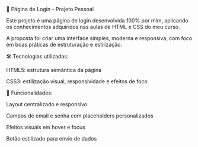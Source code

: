 🔐 Página de Login - Projeto Pessoal

Este projeto é uma página de login desenvolvida 100% por mim, aplicando os conhecimentos adquiridos nas aulas de HTML e CSS do meu curso.

A proposta foi criar uma interface simples, moderna e responsiva, com foco em boas práticas de estruturação e estilização.


🛠️ Tecnologias utilizadas:

HTML5: estrutura semântica da página

CSS3: estilização visual, responsividade e efeitos de foco


🎯 Funcionalidades:

Layout centralizado e responsivo

Campos de email e senha com placeholders personalizados

Efeitos visuais em hover e focus

Botão estilizado para envio de dados

